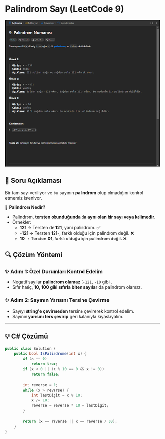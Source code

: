 # Palindrom Sayı (LeetCode 9)  

![Palindrom Sayı](9.png)  

## 📝 Soru Açıklaması  
Bir tam sayı veriliyor ve bu sayının **palindrom** olup olmadığını kontrol etmemiz isteniyor.  

📌 **Palindrom Nedir?**  
- Palindrom, **tersten okunduğunda da aynı olan bir sayı veya kelimedir**.  
- Örnekler:  
  - **121** → Tersten de **121**, yani palindrom. ✅  
  - **-121** → Tersten **121-**, farklı olduğu için palindrom değil. ❌  
  - **10** → Tersten **01**, farklı olduğu için palindrom değil. ❌  

## 🔍 Çözüm Yöntemi  

### ✨ Adım 1: Özel Durumları Kontrol Edelim  
- Negatif sayılar **palindrom olamaz** (`-121`, `-10` gibi).  
- Sıfır hariç, **10, 100 gibi sıfırla biten sayılar** da palindrom olamaz.  

### ✨ Adım 2: Sayının Yarısını Tersine Çevirme  
- Sayıyı **string'e çevirmeden** tersine çevirerek kontrol edelim.  
- Sayının **yarısını ters çevirip** geri kalanıyla kıyaslayalım.  

---

## 💡 C# Çözümü  
```csharp
public class Solution {
    public bool IsPalindrome(int x) {
        if (x == 0)
            return true;
        if (x < 0 || (x % 10 == 0 && x != 0)) 
            return false;

        int reverse = 0;
        while (x > reverse) {
            int lastDigit = x % 10;
            x /= 10;
            reverse = reverse * 10 + lastDigit;
        }

        return (x == reverse || x == reverse / 10);
    }
}
